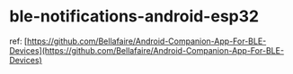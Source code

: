 # ble-notifications-android-esp32

ref: [https://github.com/Bellafaire/Android-Companion-App-For-BLE-Devices](https://github.com/Bellafaire/Android-Companion-App-For-BLE-Devices)

